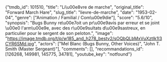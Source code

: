 {"tmdb_id": 101510, "title": "Li\u00e8vre de marche", "original_title": "Forward March Hare", "slug_title": "lievre-de-marche", "date": "1953-02-04", "genre": ["Animation / Familial / Com\u00e9die"], "score": "5.6/10", "synopsis": "Bugs Bunny re\u00e7oit un pr\u00e9avis par erreur et se joint \u00e0 l'arm\u00e9e, avec des r\u00e9sultats d\u00e9sastreux, en particulier pour le sergent de son peloton.", "image": "https://image.tmdb.org/t/p/w185_and_h278_bestv2/sOQbQLbMxVuXztIk1l3CYR6SMd.jpg", "actors": ["Mel Blanc (Bugs Bunny, Other Voices)", "John T. Smith (Master Sergeant)"], "comments": [], "recommandations_id": [126268, 149981, 145775, 34781], "youtube_key": "notfound"}
